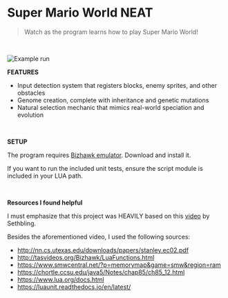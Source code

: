 # Super Mario World NEAT
> Watch as the program learns how to play Super Mario World!

<br/>

![Example run](.github/demo.gif?raw=true)

**FEATURES**

- Input detection system that registers blocks, enemy sprites, and other obstacles
- Genome creation, complete with inheritance and genetic mutations
- Natural selection mechanic that mimics real-world speciation and evolution

<br/>

**SETUP**

The program requires [Bizhawk emulator][1]. Download and install it.

If you want to run the included unit tests, ensure the script module is included in your LUA path.

<br/>

**Resources I found helpful**

I must emphasize that this project was HEAVILY based on this [video][2] by Sethbling.

[1]: <http://tasvideos.org/BizHawk.html> "Bizhawk official page"
[2]: <https://www.youtube.com/watch?v=qv6UVOQ0F44> "Sethbling's MarI/O"

Besides the aforementioned video, I used the following sources:
- http://nn.cs.utexas.edu/downloads/papers/stanley.ec02.pdf
- http://tasvideos.org/Bizhawk/LuaFunctions.html
- https://www.smwcentral.net/?p=memorymap&game=smw&region=ram
- https://chortle.ccsu.edu/java5/Notes/chap85/ch85_12.html
- https://www.lua.org/docs.html
- https://luaunit.readthedocs.io/en/latest/